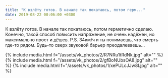 ```yaml
---
title: "К взлёту готов. В начале так покатаюсь, потом герм..."
date: 2019-08-22 00:06:00 +0300
---
```


К взлёту готов. В начале так покатаюсь, потом герметично сделаю. Конечно, такой способ повысить напряжение, не очень надёжен, но максимально прост и дёшев.
P.S. 34км/ч и ты понимаешь, что смерть где-то рядом. Будь-то сверх звуковой барьер преодалеваешь...


{% include media.html f="/assets/vk_photos/2/R7NRu1tRdNk.jpg" alt="" %}
{% include media.html f="/assets/vk_photos/2/gfBoNUbsOA8.jpg" alt="" %}
{% include media.html f="/assets/vk_photos/1/xePULcJJw8I.jpg" alt="" %}
